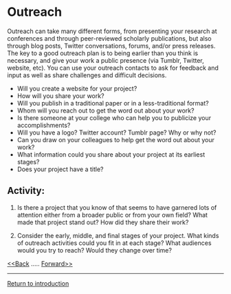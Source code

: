 # Outreach

Outreach can take many different forms, from presenting your research at conferences and through peer-reviewed scholarly publications, but also through blog posts, Twitter conversations, forums, and/or press releases. The key to a good outreach plan is to being earlier than you think is necessary, and give your work a public presence (via Tumblr, Twitter, website, etc). You can use your outreach contacts to ask for feedback and input as well as share challenges and difficult decisions. 


* Will you create a website for your project? 
* How will you share your work? 
* Will you publish in a traditional paper or in a less-traditional format? 
* Whom will you reach out to get the word out about your work? 
* Is there someone at your college who can help you to publicize your accomplishments? 
* Will you have a logo? Twitter account? Tumblr page? Why or why not? 
* Can you draw on  your colleagues to help get the word out about your work? 
* What information could you share about your project at its earliest stages? 
* Does your project have a title? 


## Activity: 

1. Is there a project that you know of that seems to have garnered lots of attention either from a broader public or from your own field? What made that project stand out? How did they share their work? 





2. Consider the early, middle, and final stages of your project. What kinds of outreach activities could you fit in at each stage? What audiences would you try to reach? Would they change over time? 



[<<Back](4Environment.md)	.....	[Forward>>](6Workplan.md)

-----
[Return to introduction](https://github.com/DHRISMU/project-lab)